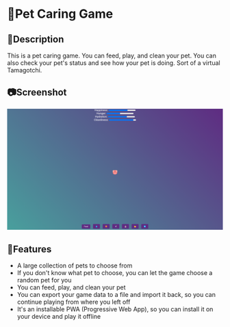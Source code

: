 # 🐶Pet Caring Game
## 📝Description
This is a pet caring game. You can feed, play, and clean your pet. You can also check your pet's status and see how your pet is doing. Sort of a virtual Tamagotchi.
## 📷Screenshot
![image](screenshots/pet_caring_game.png)
## 📃Features
- A large collection of pets to choose from
- If you don't know what pet to choose, you can let the game choose a random pet for you
- You can feed, play, and clean your pet
- You can export your game data to a file and import it back, so you can continue playing from where you left off
- It's an installable PWA (Progressive Web App), so you can install it on your device and play it offline